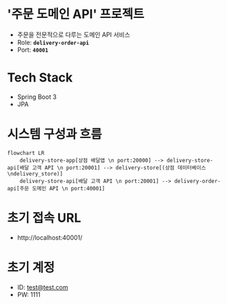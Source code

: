 # '주문 도메인 API' 프로젝트
- 주문을 전문적으로 다루는 도메인 API 서비스
- Role: **`delivery-order-api`**
- Port: **`40001`**

# Tech Stack
- Spring Boot 3
- JPA

# 시스템 구성과 흐름
```mermaid
flowchart LR
    delivery-store-app[상점 배달앱 \n port:20000] --> delivery-store-api[배달 고객 API \n port:20001] --> delivery-store[(상점 데이터베이스\ndelivery_store)]
    delivery-store-api[배달 고객 API \n port:20001] --> delivery-order-api[주문 도메인 API \n port:40001]
```

# 초기 접속 URL
- http://localhost:40001/

# 초기 계정
- ID: test@test.com
- PW: 1111